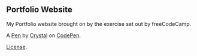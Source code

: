 Portfolio Website
-----------------
My Portfolio website brought on by the exercise set out by freeCodeCamp.



A [Pen](https://codepen.io/crystalcytai/pen/Pprxpa) by [Crystal](http://codepen.io/crystalcytai) on [CodePen](http://codepen.io/).

[License](https://codepen.io/crystalcytai/pen/Pprxpa/license).